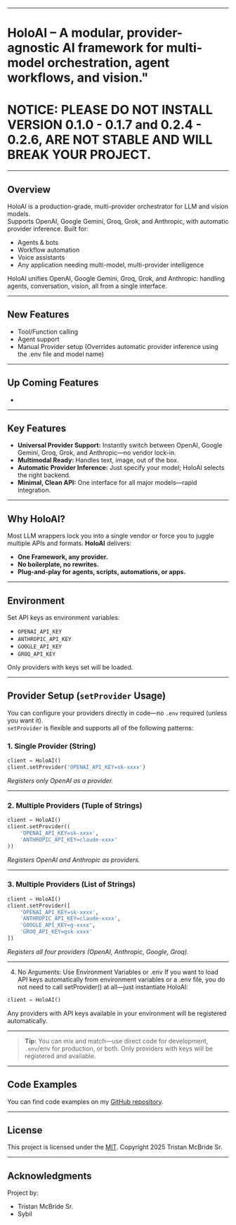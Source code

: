 ﻿
---

# HoloAI – A modular, provider-agnostic AI framework for multi-model orchestration, agent workflows, and vision."


# NOTICE: PLEASE DO NOT INSTALL VERSION 0.1.0 - 0.1.7 and 0.2.4 - 0.2.6, ARE NOT STABLE AND WILL BREAK YOUR PROJECT.

---

## Overview

HoloAI is a production-grade, multi-provider orchestrator for LLM and vision models.  
Supports OpenAI, Google Gemini, Groq, Grok, and Anthropic, with automatic provider inference.
Built for:

* Agents & bots
* Workflow automation
* Voice assistants
* Any application needing multi-model, multi-provider intelligence

HoloAI unifies OpenAI, Google Gemini, Groq, Grok, and Anthropic: handling agents, conversation, vision, all from a single interface.

---

## New Features

* Tool/Function calling
* Agent support
* Manual Provider setup (Overrides automatic provider inference using the .env file and model name)

---

## Up Coming Features

* 

---

## Key Features

* **Universal Provider Support:**
  Instantly switch between OpenAI, Google Gemini, Groq, Grok, and Anthropic—no vendor lock-in.
* **Multimodal Ready:**
  Handles text, image, out of the box.
* **Automatic Provider Inference:**
  Just specify your model; HoloAI selects the right backend.
* **Minimal, Clean API:**
  One interface for all major models—rapid integration.

---

## Why HoloAI?

Most LLM wrappers lock you into a single vendor or force you to juggle multiple APIs and formats.
**HoloAI** delivers:

* **One Framework, any provider.**
* **No boilerplate, no rewrites.**
* **Plug-and-play for agents, scripts, automations, or apps.**

---

## Environment

Set API keys as environment variables:

* `OPENAI_API_KEY`
* `ANTHROPIC_API_KEY`
* `GOOGLE_API_KEY`
* `GROQ_API_KEY`

Only providers with keys set will be loaded.

---

## Provider Setup (`setProvider` Usage)

You can configure your providers directly in code—no `.env` required (unless you want it).  
`setProvider` is flexible and supports all of the following patterns:

### 1. **Single Provider (String)**

```python
client = HoloAI()
client.setProvider('OPENAI_API_KEY=sk-xxxx')
````

*Registers only OpenAI as a provider.*

---

### 2. **Multiple Providers (Tuple of Strings)**

```python
client = HoloAI()
client.setProvider((
    'OPENAI_API_KEY=sk-xxxx',
    'ANTHROPIC_API_KEY=claude-xxxx'
))
```

*Registers OpenAI and Anthropic as providers.*

---

### 3. **Multiple Providers (List of Strings)**

```python
client = HoloAI()
client.setProvider([
    'OPENAI_API_KEY=sk-xxxx',
    'ANTHROPIC_API_KEY=claude-xxxx',
    'GOOGLE_API_KEY=g-xxxx',
    'GROQ_API_KEY=gsk-xxxx'
])
```

*Registers all four providers (OpenAI, Anthropic, Google, Groq).*

---

4. No Arguments: Use Environment Variables or .env
If you want to load API keys automatically from environment variables or a .env file,
you do not need to call setProvider() at all—just instantiate HoloAI:

```python
client = HoloAI()
```

Any providers with API keys available in your environment will be registered automatically.

---

> **Tip:**
> You can mix and match—use direct code for development, `.env`/env for production, or both.
> Only providers with keys will be registered and available.

---

## Code Examples

You can find code examples on my [GitHub repository](https://github.com/TristanMcBrideSr/TechBook).

---

## License

This project is licensed under the [MIT](LICENSE).
Copyright 2025 Tristan McBride Sr.

---

## Acknowledgments

Project by:
- Tristan McBride Sr.
- Sybil